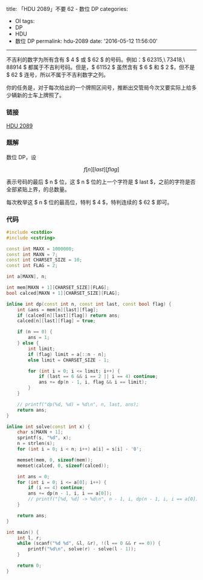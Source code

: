 title: 「HDU 2089」不要 62 - 数位 DP
categories:
  - OI
tags:
  - DP
  - HDU
  - 数位 DP
permalink: hdu-2089
date: '2016-05-12 11:56:00'
---

不吉利的数字为所有含有 $ 4 $ 或 $ 62 $ 的号码。例如：$ 62315,\ 73418,\ 88914 $ 都属于不吉利号码。但是，$ 61152 $ 虽然含有 $ 6 $ 和 $ 2 $，但不是 $ 62 $ 连号，所以不属于不吉利数字之列。

你的任务是，对于每次给出的一个牌照区间号，推断出交管局今次又要实际上给多少辆新的士车上牌照了。

<!-- more -->

### 链接

[HDU 2089](http://acm.hdu.edu.cn/showproblem.php?pid=2089)

### 题解

数位 DP，设

$$ f[n][last][flag] $$

表示号码的最后 $ n $ 位，这 $ n $ 位的上一个字符是 $ last $，之前的字符是否全部紧贴上界，的总数量。

每次枚举这 $ n $ 位的最高位，特判 $ 4 $，特判连续的 $ 62 $ 即可。

### 代码

```cpp
#include <cstdio>
#include <cstring>

const int MAXX = 1000000;
const int MAXN = 7;
const int CHARSET_SIZE = 10;
const int FLAG = 2;

int a[MAXN], n;

int mem[MAXN + 1][CHARSET_SIZE][FLAG];
bool calced[MAXN + 1][CHARSET_SIZE][FLAG];

inline int dp(const int n, const int last, const bool flag) {
    int &ans = mem[n][last][flag];
    if (calced[n][last][flag]) return ans;
    calced[n][last][flag] = true;

    if (n == 0) {
        ans = 1;
    } else {
        int limit;
        if (flag) limit = a[::n - n];
        else limit = CHARSET_SIZE - 1;

        for (int i = 0; i <= limit; i++) {
            if (last == 6 && i == 2 || i == 4) continue;
            ans += dp(n - 1, i, flag && i == limit);
        }
    }

    // printf("dp(%d, %d) = %d\n", n, last, ans);
    return ans;
}

inline int solve(const int x) {
    char s[MAXN + 1];
    sprintf(s, "%d", x);
    n = strlen(s);
    for (int i = 0; i < n; i++) a[i] = s[i] - '0';

    memset(mem, 0, sizeof(mem));
    memset(calced, 0, sizeof(calced));

    int ans = 0;
    for (int i = 0; i <= a[0]; i++) {
        if (i == 4) continue;
        ans += dp(n - 1, i, i == a[0]);
        // printf("[%d, %d] -> %d\n", n - 1, i, dp(n - 1, i, i == a[0]));
    }

    return ans;
}

int main() {
    int l, r;
    while (scanf("%d %d", &l, &r), !(l == 0 && r == 0)) {
        printf("%d\n", solve(r) - solve(l - 1));
    }

    return 0;
}
```